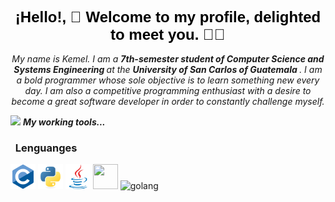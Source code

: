 <h1 align="center" style="font-family: 'Arial', sans-serif; font-size: 24px; color: black;">¡Hello!, 🌟 Welcome to my profile, delighted to meet you. 🚀✨</h1>



<p align="center">
<em>
My name is Kemel. I am a <b> 7th-semester </b>  <b> student of Computer Science and Systems Engineering </b> at the  <b> University of San Carlos of Guatemala </b>. I am a bold programmer whose sole objective is to learn something new every day. I am also a competitive programming enthusiast with a desire to become a great software developer in order to constantly challenge myself.
</em>
</p>


<img src="https://media.giphy.com/media/iY8CRBdQXODJSCERIr/giphy.gif" width="30px">&nbsp;***My working tools...***
<p align="left">

### &nbsp; Lenguanges
<p align="left">
 <img src="https://raw.githubusercontent.com/devicons/devicon/master/icons/c/c-original.svg"
      alt="c" width="40" height="40" /> 
      
 <img src="https://raw.githubusercontent.com/devicons/devicon/master/icons/python/python-original.svg" alt="python" width="40" height="40" /> 

 <img src="https://raw.githubusercontent.com/devicons/devicon/master/icons/java/java-original.svg" alt="java" width="40" height="40" />

<img width="40" height="40" src ='https://raw.githubusercontent.com/rahulbanerjee26/githubAboutMeGenerator/main/icons/cpp.svg'> 

<img width="40" height="40" src="https://hsto.org/webt/5b/2e/6a/5b2e6a4a389cc942256392.png" alt="golang" >



 </p>
 



